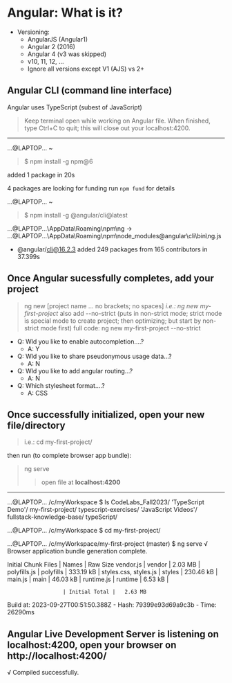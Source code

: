 # Angular:  What is it?
- Versioning:
  - AngularJS (Angular1)
  - Angular 2 (2016)
  - Angular 4 (v3 was skipped)
  - v10, 11, 12, ...
  - Ignore all versions except V1 (AJS) vs 2+

## Angular CLI (command line interface)
Angular uses TypeScript (subest of JavaScript)

> Keep terminal open while working on Angular file. When finished, type Ctrl+C to quit; this will close out your localhost:4200.











-----------------------------------------------------------
...@LAPTOP... ~
> $ npm install -g npm@6

added 1 package in 20s

4 packages are looking for funding
  run `npm fund` for details

...@LAPTOP... ~
> $ npm install -g @angular/cli@latest

...@LAPTOP...\AppData\Roaming\npm\ng -> ...@LAPTOP...\AppData\Roaming\npm\node_modules\@angular\cli\bin\ng.js
+ @angular/cli@16.2.3
added 249 packages from 165 contributors in 37.399s


## Once Angular sucessfully completes, add your project
>   ng new [project name ... no brackets; no spaces]
>   <i>i.e.:  ng new my-first-project</i>
>   also add --no-strict (puts in non-strict mode; strict mode is special mode to create project; then optimizing; but start by non-strict mode first)
> full code:  ng new my-first-project --no-strict
 - Q: Wld you like to enable autocompletion....? 
   - A: Y
 - Q: Wld you like to share pseudonymous usage data...?
   - A: N
 - Q: Wld you like to add angular routing...?
   - A: N
 - Q: Which stylesheet format....?
   - A: CSS 

## Once successfully initialized, open your new file/directory
> i.e.:  cd my-first-project/

then run (to complete browser app bundle):  
> ng serve 
> > open file at **localhost:4200**

____________________________________________
...@LAPTOP... /c/myWorkspace
$ ls
 CodeLabs_Fall2023/   'TypeScript Demo'/           my-first-project/   typescript-exercises/
'JavaScript Videos'/   fullstack-knowledge-base/   typeScript/

...@LAPTOP... /c/myWorkspace
$ cd my-first-project/

...@LAPTOP... /c/myWorkspace/my-first-project (master)
$ ng serve
√ Browser application bundle generation complete.

Initial Chunk Files   | Names         |  Raw Size
vendor.js             | vendor        |   2.03 MB |
polyfills.js          | polyfills     | 333.19 kB |
styles.css, styles.js | styles        | 230.46 kB |
main.js               | main          |  46.03 kB |
runtime.js            | runtime       |   6.53 kB |

                      | Initial Total |   2.63 MB

Build at: 2023-09-27T00:51:50.388Z - Hash: 79399e93d69a9c3b - Time: 26290ms

## Angular Live Development Server is listening on **localhost:4200**, open your browser on **http://localhost:4200/**


√ Compiled successfully.
